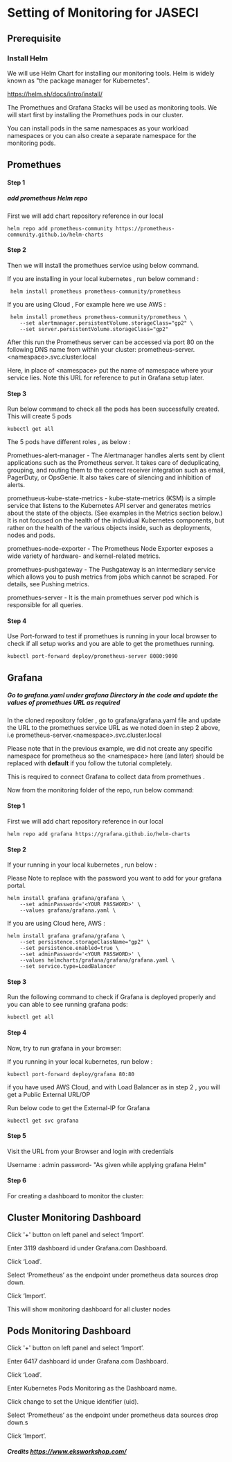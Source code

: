 # Setting of Monitoring for JASECI #


## Prerequisite ##

### Install Helm  ###

We will use Helm Chart for installing our monitoring tools. Helm is widely known as "the package manager for Kubernetes".

https://helm.sh/docs/intro/install/


The Promethues and Grafana Stacks will be used as monitoring tools. We will start first by installing the Promethues pods in our cluster.

You can install pods in the same namespaces as your workload namespaces or you can also create a separate namespace for the monitoring pods.


## Promethues ##

#### Step 1 ####

##### add prometheus Helm repo  ####

First we will add chart repository reference in our local

```console
helm repo add prometheus-community https://prometheus-community.github.io/helm-charts 
```

#### Step 2 ####

Then we will install the promethues service using below command. 

If you are installing in your local kubernetes , run below command :

```console
 helm install prometheus prometheus-community/prometheus
```

If you are using Cloud , For example here we use AWS :

```console
 helm install prometheus prometheus-community/prometheus \
    --set alertmanager.persistentVolume.storageClass="gp2" \
    --set server.persistentVolume.storageClass="gp2" 
```

After this run the Prometheus server can be accessed via port 80 on the following DNS name from within your cluster:
prometheus-server.\<namespace\>.svc.cluster.local

Here, in place of \<namespace\> put the name of namespace where your service lies. Note this URL for reference to put in Grafana setup later.

#### Step 3 ####

Run below command to check all the pods has been successfully created. This will create 5 pods 

```console
kubectl get all 
```


The 5 pods have different roles , as below :

Promethues-alert-manager - The Alertmanager handles alerts sent by client applications such as the Prometheus server. It takes care of deduplicating, grouping, and routing them to the correct receiver integration such as email, PagerDuty, or OpsGenie. It also takes care of silencing and inhibition of alerts.

promethueus-kube-state-metrics - kube-state-metrics (KSM) is a simple service that listens to the Kubernetes API server and generates metrics about the state of the objects. (See examples in the Metrics section below.) It is not focused on the health of the individual Kubernetes components, but rather on the health of the various objects inside, such as deployments, nodes and pods.

promethues-node-exporter - The Prometheus Node Exporter exposes a wide variety of hardware- and kernel-related metrics.

promethues-pushgateway - The Pushgateway is an intermediary service which allows you to push metrics from jobs which cannot be scraped. For details, see Pushing metrics.

promethues-server - It is the main promethues server pod which is responsible for all queries.


#### Step 4 ####

Use Port-forward to test if promethues is running in your local browser to check if all setup works and you are able to get the promethues running.

```console
kubectl port-forward deploy/prometheus-server 8080:9090 
```




## Grafana ##


##### Go to grafana.yaml under grafana  Directory in the code and update the values of promethues URL as required #####

In the cloned repository folder , go to grafana/grafana.yaml file and update the URL to the promethues service URL as we noted doen in step 2 above, i.e prometheus-server.\<namespace\>.svc.cluster.local

Please note that in the previous example, we did not create any specific namespace for prometheus so the \<namespace\> here (and later) should be replaced with **default** if you follow the tutorial completely. 

This is required to connect Grafana to collect data from promethues .

Now from the monitoring folder of the repo, run below command:


#### Step 1 ####

First we will add chart repository reference in our local

```console
helm repo add grafana https://grafana.github.io/helm-charts
```


#### Step 2 ####

If your running in your local kubernetes , run below :

Please Note to replace <YOUR PASSWORD> with the password you want to add for your grafana portal.

```console
helm install grafana grafana/grafana \
    --set adminPassword='<YOUR PASSWORD>' \
    --values grafana/grafana.yaml \
```
If you are using Cloud here, AWS :

```console
helm install grafana grafana/grafana \
    --set persistence.storageClassName="gp2" \
    --set persistence.enabled=true \
    --set adminPassword='<YOUR PASSWORD>' \
    --values helmcharts/grafana/grafana/grafana.yaml \
    --set service.type=LoadBalancer 
```


    

#### Step 3 ####

Run the following command to check if Grafana is deployed properly and you can able to see running grafana pods:

```console
kubectl get all 
```

#### Step 4 ####

Now, try to run grafana in your browser:

If you running in your local kubernetes, run below :

```console
kubectl port-forward deploy/grafana 80:80 
```


if you have used AWS Cloud, and with Load Balancer as in step 2 , you will get a Public External URL/OP


Run below code to get the External-IP for Grafana

```console
kubectl get svc grafana 
```

#### Step 5 ####

Visit the URL from your Browser and login with credentials

Username : admin
password- "As given while applying grafana Helm"

#### Step 6 ####

For creating a dashboard to monitor the cluster:

## Cluster Monitoring Dashboard ##

Click '+' button on left panel and select ‘Import’.

Enter 3119 dashboard id under Grafana.com Dashboard.

Click ‘Load’.

Select ‘Prometheus’ as the endpoint under prometheus data sources drop down.

Click ‘Import’.

This will show monitoring dashboard for all cluster nodes

## Pods Monitoring Dashboard ##

Click '+' button on left panel and select ‘Import’.

Enter 6417 dashboard id under Grafana.com Dashboard.

Click ‘Load’.

Enter Kubernetes Pods Monitoring as the Dashboard name.

Click change to set the Unique identifier (uid).

Select ‘Prometheus’ as the endpoint under prometheus data sources drop down.s

Click ‘Import’.






##### Credits https://www.eksworkshop.com/
